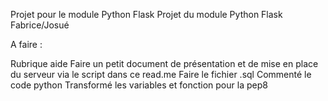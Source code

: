 Projet pour le module Python Flask Projet du module Python Flask Fabrice/Josué

A faire :

Rubrique aide
Faire un petit document de présentation et de mise en place du serveur via le script dans ce read.me
Faire le fichier .sql
Commenté le code python
Transformé les variables et fonction pour la pep8
